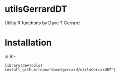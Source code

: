 # utilsGerrardDT

Utility R functions by Dave T Gerrard


# Installation 

in R:-

	library(devtools)
	install_github(repo="davetgerrard/utilsGerrardDT")